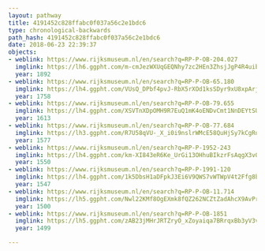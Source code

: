 ```yaml
---
layout: pathway
title: 4191452c828ffabc0f037a56c2e1bdc6
type: chronological-backwards
path_hash: 4191452c828ffabc0f037a56c2e1bdc6
date: 2018-06-23 22:39:37
objects:
- weblink: https://www.rijksmuseum.nl/en/search?q=RP-P-OB-204.027
  imglink: https://lh6.ggpht.com/m-cmJezWXUqGEQNhy7zc2HEn3ZhsjJgP4R4uib47U4fF4_GV_zkdxVNe2HgjQPT-Ob_x2ObtMteNBPX74HnDagGvwCc=s200
  year: 1892
- weblink: https://www.rijksmuseum.nl/en/search?q=RP-P-OB-65.180
  imglink: https://lh4.ggpht.com/VUsQ_DPbf4pvJ-RbX5rXOd1ksSDyr9xU8xpArjCdTtsi7xhR0tVb_e3intwX5hNldMTT0cELo3h5PBSF1PsuDMQrisM=s200
  year: 1758
- weblink: https://www.rijksmuseum.nl/en/search?q=RP-P-OB-79.655
  imglink: https://lh4.ggpht.com/XSVTnXDpOMH9R7EuQ1mK4oENDvCmt1NnDEYtSUU5UzbgV39aGjoDv_1NyiflJD3re6h4WrwU-D-c2kAaeoZ_pjj9TO90=s200
  year: 1613
- weblink: https://www.rijksmuseum.nl/en/search?q=RP-P-OB-77.684
  imglink: https://lh3.ggpht.com/R7U58qVU-_X_i0i9nslrWMcE58QuHjSy7kCgRu5emVtKGWXobtx1CNTF9o31rFHXR7z5pYJdaj4ySsB_HNcMN_1H6vNA=s200
  year: 1577
- weblink: https://www.rijksmuseum.nl/en/search?q=RP-P-1952-243
  imglink: https://lh4.ggpht.com/km-XI843eR6Ke_UrGi13OHhuBIkzrFsAqgX3v0fLDrR7rwOjF7aThiQdo71CTdLDiKh-90EqHOMLzpNoJuAk1umMGg=s200
  year: 1550
- weblink: https://www.rijksmuseum.nl/en/search?q=RP-P-1991-120
  imglink: https://lh4.ggpht.com/1k5DbsH1aDFpkJ3Ei6V9QWS7vWTWpV4t2Ffg8bAqLKMkFYDvd4l2pjXvNzJLUrKEznBQ0q3xZv0099xC-gfEZ7oFNFs=s200
  year: 1547
- weblink: https://www.rijksmuseum.nl/en/search?q=RP-P-OB-11.714
  imglink: https://lh5.ggpht.com/Nwl22KMf8OgEXmk8fQZ262NCZtZadAhcX9AvPrfV64-tGUY7Wqv1IC5V4JoGxInxhjDr_n2bkcr08rVCvkqxTMXQOA=s200
  year: 1500
- weblink: https://www.rijksmuseum.nl/en/search?q=RP-P-OB-1851
  imglink: https://lh5.ggpht.com/zAB23jMHrJRTZryO_xZoyaiqa7BRrqxBb3yV3vsqfs9rXHE634QyAHSGvMTIUwNBqnZxYNZE3pAzX3fLbwBHRrrj1XU=s200
  year: 1499

---
```

